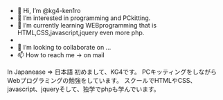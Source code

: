 - 👋 Hi, I’m @kg4-ken1ro
- 👀 I’m interested in programming and PCkitting.
- 🌱 I’m currently learning WEBprogramming that is HTML,CSS,javascript,jquery even more php.
- 
- 💞️ I’m looking to collaborate on ...
- 📫 How to reach me → on mail

<!---
kg4-ken1ro/kg4-ken1ro is a ✨ special ✨ repository because its `README.md` (this file) appears on your GitHub profile.
You can click the Preview link to take a look at your changes.
--->
In Japanease ⇒ 日本語
初めまして、KG4です。
PCキッティングをしながらWebプログラミングの勉強をしています。
スクールでHTMLやCSS、javascript、jqueryそして、独学でphpも学んでいます。
